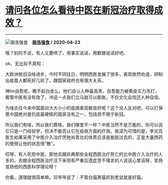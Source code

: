 # [请问各位怎么看待中医在新冠治疗取得成效？](https://www.zhihu.com/answer/1173715410)

-------------------------------------------------------------------

![骆洛强食](https://pic4.zhimg.com/v2-0259cd9194e736cc67030034b777998b.jpg?source=1940ef5c "骆洛强食")&emsp;**[骆洛强食](https://www.zhihu.com/people/luo-le-28-23) / 2020-04-23**

哦？别的不谈，有人又要喷了，用事实说话，用数据说话好吧。

ok，无比较不真知：


大欧洲依旧没啥进步，今时不同往日，明明西医发展了很多，表现依然劝退，研制出疫苗人都死好几轮了，跟国家政府也有很大关系。

神tm自愈呢，瞧不起白皮么，他们自认人种最高贵，自愈能力被黄皮实力吊打，甭管中医有没有效了，冲这一点我们立马就可以膨胀，不仅文化自信还人种自信。

为啥古往今来中国面对大大小小的疫病表现都良好呢？这个没人反对吧，可以打保票中国绝对是抗疫最硬核的国家没有之一，包括但不限于新冠。

所以我们有啥，所以我们靠啥，我们哪里不一样？中医当然不是万能的，你可以说它只是一门经验学，但决不能否认它在疫病方面的疗效。我深为可惜的是，李文亮医生如果采用了中医介入治疗凭他尚青壮的体质应该是能挺过去的，正是大量西药的使用让他的状态很“散”。

哎呀，有人死拒中医，那他去跟非典那些全程西医治疗死亡的比中医介入治疗的人多的，去跟全程西医治疗活下来但有严重后遗症苦不堪言的人说说心里话呀，宣扬宣扬他的西医科学理论呀！

你看，道理就很简单嘛，邓爷爷说了：不管白猫黑猫抓到老鼠就是好猫。









